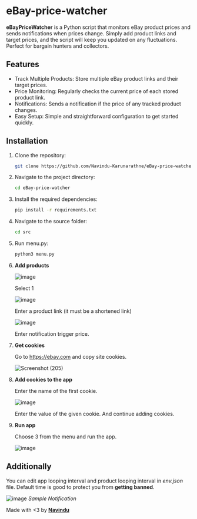 # eBay-price-watcher

**eBayPriceWatcher** is a Python script that monitors eBay product prices and sends notifications when prices change. Simply add product links and target prices, and the script will keep you updated on any fluctuations. Perfect for bargain hunters and collectors.

## Features

- Track Multiple Products: Store multiple eBay product links and their target prices.
- Price Monitoring: Regularly checks the current price of each stored product link.
- Notifications: Sends a notification if the price of any tracked product changes.
- Easy Setup: Simple and straightforward configuration to get started quickly.

## Installation

1. Clone the repository:
   ```bash
   git clone https://github.com/Navindu-Karunarathne/eBay-price-watcher.git

2. Navigate to the project directory:
   ```bash
   cd eBay-price-watcher

4. Install the required dependencies:
   ```bash
   pip install -r requirements.txt   

6. Navigate to the source folder:
   ```bash
   cd src

8. Run menu.py:
   ```bash
   python3 menu.py

9. **Add products**

      ![image](https://github.com/Navindu-Karunarathne/eBay-price-watcher/assets/86160907/766a3dd6-4405-46a2-b5b3-79b306281639)

   Select 1

      ![image](https://github.com/Navindu-Karunarathne/eBay-price-watcher/assets/86160907/8d636ba0-fff8-4640-b4cb-8b19381b7740)

   Enter a product link (it must be a shortened link)

      ![image](https://github.com/Navindu-Karunarathne/eBay-price-watcher/assets/86160907/793b2997-cead-422c-b8ef-e4782a3c146f)

   Enter notification trigger price.

11. **Get cookies**
    
      Go to https://ebay.com and copy site cookies.
    
      ![Screenshot (205)](https://github.com/Navindu-Karunarathne/eBay-price-watcher/assets/86160907/db2f59c2-68d9-493c-a849-5b4a16ca2d4d)

13. **Add cookies to the app**
    
       Enter the name of the first cookie.
    
       ![image](https://github.com/Navindu-Karunarathne/eBay-price-watcher/assets/86160907/4edd7f18-0a1b-4e4b-8408-4e8813d52e5b)

    Enter the value of the given cookie. And continue adding cookies.

11. **Run app**
    
       Choose 3 from the menu and run the app.
    
       ![image](https://github.com/Navindu-Karunarathne/eBay-price-watcher/assets/86160907/724a77a4-ce52-4aa8-81fe-c61ebefcea22)

## Additionally

You can edit app looping interval and product looping interval in <i>env.json</i> file. Default time is good to protect you from **getting banned**.

![image](https://github.com/Navindu-Karunarathne/eBay-price-watcher/assets/86160907/55cc6899-fdd5-4e6a-8e1e-e668c30be352)
<i>Sample Notification</i>



Made with <3 by <a href=https://github.com/Navindu-Karunarathne>**Navindu**</a>
   




